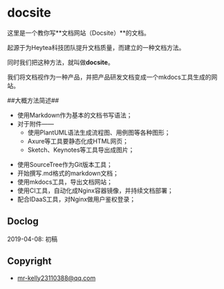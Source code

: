 # docsite

这里是一个教你写**文档网站（Docsite）**的文档。

起源于为Heytea科技团队提升文档质量，而建立的一种文档方法。

同时我们把这种方法，就叫做**docsite**。

我们将文档视作为一种产品，并把产品研发文档变成一个mkdocs工具生成的网站。

##大概方法简述##

* 使用Markdown作为基本的文档书写语法；
* 对于附件——
    - 使用PlantUML语法生成流程图、用例图等各种图形；
    - Axure等工具要静态化成HTML网页；
    - Sketch、Keynotes等工具导出成图片；
- 使用SourceTree作为Git版本工具；
- 开始撰写.md格式的markdown文档；
- 使用mkdocs工具，导出文档网站；
- 使用CI工具，自动化成Nginx容器镜像，并持续文档部署；
- 配合IDaaS工具，对Nginx做用户鉴权登录；

## Doclog

2019-04-08: 初稿


## Copyright

* [mr-kelly](https://github.com/mr-kelly)<23110388@qq.com>